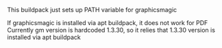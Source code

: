 This buildpack just sets up PATH variable for graphicsmagic

If graphicsmagic is installed via apt buildpack, it does not work for PDF
Currently gm version is hardcoded 1.3.30, so it relies that 1.3.30 version is installed via apt buildpack
